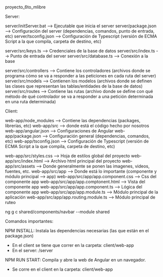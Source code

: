 ﻿proyecto_6to_mlibre

Server: 

server/initServer.bat --> Ejecutable que inicia el server
server/package.json --> Configuración del server (dependencias, comandos, punto de entrada, etc)
server/tsconfig.json --> Configuración de Typescript (versión de ECMA Script a la que compila, carpeta de destino, etc)

server/src/keys.ts --> Credenciales de la base de datos
server/src/index.ts --> Punto de entrada del server
server/src/database.ts --> Conexión a la base

server/src/controllers --> Contiene los controladores (archivos donde se programa cómo se va a responder a las peticiones en cada ruta del server)
server/src/models --> Contienen los modelos (archivos donde se definen las clases que representan las tablas/entidades de la base
de datos)
server/src/routes --> Contiene las rutas (archivo donde se define con qué método de qué controlador se va a responder a una petición determinada en una ruta determinada)


Client: 

web-app/node_modules --> Contiene las dependencias (packages, librerías, etc)
web-app/src --> donde está el código hecho por nosotros
web-app/angular.json --> Configuraciones de Angular
web-app/package.json --> Configuración general (dependencias, comandos, etc)
web-app/tsconfig.json --> Configuración de Typescript (versión de ECMA Script a la que compila, carpeta de destino, etc)

web-app/src/styles.css --> Hoja de estilos global del proyecto
web-app/src/index.html --> Archivo html principal del proyecto
web-app/src/assets --> Donde generalmente se ponen las imagenes, videos, fuentes, etc.
web-app/src/app --> Donde está lo importante (componente y módulo principal --> app)
web-app/src/app/app.component.css --> Css del componente app
web-app/src/app/app.comptonent.html --> Vista del componente app
web-app/src/app/app.component.ts --> Lógica del componente app
web-app/src/app/app.module.ts --> Módulo principal de la aplicación
web-app/src/app/app.routing.module.ts --> Módulo principal de ruteo

ng g c shared/components/navbar --module shared

Comandos importantes: 

NPM INSTALL: Instala las dependencias necesarias (las que están en el package.json)
- En el client se tiene que correr en la carpeta: client/web-app
- En el server: /server

NPM RUN START: Compila y abre la web de Angular en un navegador.
- Se corre en el client en la carpeta: client/web-app
